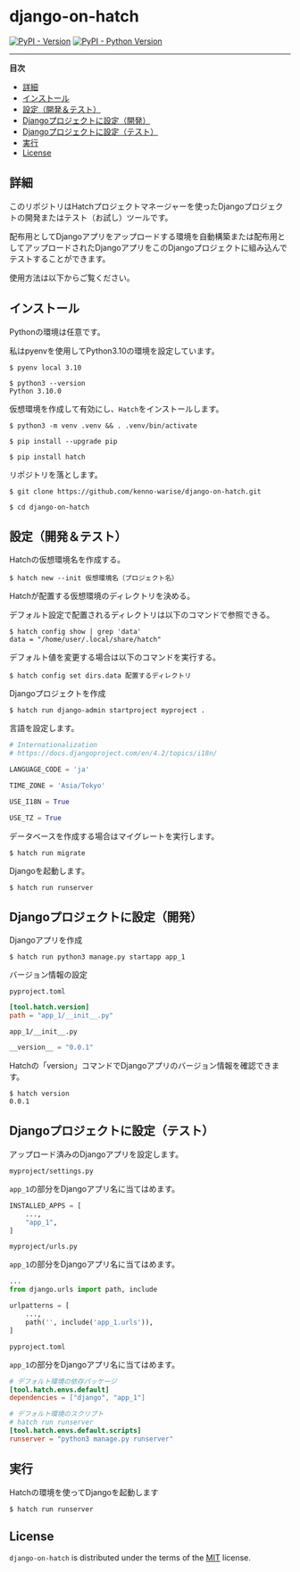 # django-on-hatch

[![PyPI - Version](https://img.shields.io/pypi/v/django-hatch.svg)](https://pypi.org/project/django-hatch)
[![PyPI - Python Version](https://img.shields.io/pypi/pyversions/django-hatch.svg)](https://pypi.org/project/django-hatch)

-----

**目次**

- [詳細](#詳細)
- [インストール](#インストール)
- [設定（開発＆テスト）](#設定)
- [Djangoプロジェクトに設定（開発）](#Djangoプロジェクトに設定（開発）)
- [Djangoプロジェクトに設定（テスト）](#Djangoプロジェクトに設定（テスト）)
- [実行](#実行)
- [License](#license)

## 詳細

このリポジトリはHatchプロジェクトマネージャーを使ったDjangoプロジェクトの開発またはテスト（お試し）ツールです。

配布用としてDjangoアプリをアップロードする環境を自動構築または配布用としてアップロードされたDjangoアプリをこのDjangoプロジェクトに組み込んでテストすることができます。

使用方法は以下からご覧ください。

## インストール

Pythonの環境は任意です。

私はpyenvを使用してPython3.10の環境を設定しています。

```console
$ pyenv local 3.10

$ python3 --version
Python 3.10.0
```

仮想環境を作成して有効にし、`Hatch`をインストールします。

```console
$ python3 -m venv .venv && . .venv/bin/activate

$ pip install --upgrade pip

$ pip install hatch
```

リポジトリを落とします。

```console
$ git clone https://github.com/kenno-warise/django-on-hatch.git

$ cd django-on-hatch
```

## 設定（開発＆テスト）

Hatchの仮想環境名を作成する。

```console
$ hatch new --init 仮想環境名（プロジェクト名）
```

Hatchが配置する仮想環境のディレクトリを決める。

デフォルト設定で配置されるディレクトリは以下のコマンドで参照できる。

```console
$ hatch config show | grep 'data'
data = "/home/user/.local/share/hatch"
```

デフォルト値を変更する場合は以下のコマンドを実行する。

```console
$ hatch config set dirs.data 配置するディレクトリ
```

Djangoプロジェクトを作成

```console
$ hatch run django-admin startproject myproject .
```

言語を設定します。

```python
# Internationalization
# https://docs.djangoproject.com/en/4.2/topics/i18n/

LANGUAGE_CODE = 'ja'

TIME_ZONE = 'Asia/Tokyo'

USE_I18N = True

USE_TZ = True
```

データベースを作成する場合はマイグレートを実行します。

```consolw
$ hatch run migrate
```

Djangoを起動します。

```console
$ hatch run runserver
```

## Djangoプロジェクトに設定（開発）

Djangoアプリを作成

```console
$ hatch run python3 manage.py startapp app_1
```

バージョン情報の設定

`pyproject.toml`

```toml
[tool.hatch.version]
path = "app_1/__init__.py"
```

`app_1/__init__.py`

```python
__version__ = "0.0.1"
```

Hatchの「version」コマンドでDjangoアプリのバージョン情報を確認できます。

```console
$ hatch version
0.0.1
```

## Djangoプロジェクトに設定（テスト）
アップロード済みのDjangoアプリを設定します。

`myproject/settings.py`

`app_1`の部分をDjangoアプリ名に当てはめます。

```python
INSTALLED_APPS = [
    ...,
    "app_1",
]
```

`myproject/urls.py`

`app_1`の部分をDjangoアプリ名に当てはめます。

```python
...
from django.urls import path, include

urlpatterns = [
    ...,
    path('', include('app_1.urls')),
]
```

`pyproject.toml`

`app_1`の部分をDjangoアプリ名に当てはめます。

```toml
# デフォルト環境の依存パッケージ
[tool.hatch.envs.default]
dependencies = ["django", "app_1"]

# デフォルト環境のスクリプト
# hatch run runserver
[tool.hatch.envs.default.scripts]
runserver = "python3 manage.py runserver"
```

## 実行

Hatchの環境を使ってDjangoを起動します

```console
$ hatch run runserver
```

## License

`django-on-hatch` is distributed under the terms of the [MIT](https://spdx.org/licenses/MIT.html) license.
